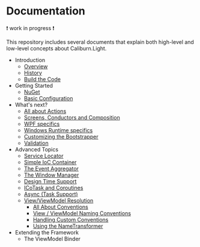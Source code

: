 # Documentation

:heavy_exclamation_mark: work in progress :heavy_exclamation_mark:

This repository includes several documents that explain both high-level and low-level concepts about Caliburn.Light.

- Introduction
  - [Overview](overview.md)
  - [History](history.md)
  - [Build the Code](build.md)
- Getting Started
  - [NuGet](nuget.md)
  - [Basic Configuration](configuration.md)
- What's next?
  - [All about Actions](actions.md)
  - [Screens, Conductors and Composition](composition.md)
  - [WPF specifics](wpf.md)
  - [Windows Runtime specifics](windows-runtime.md)
  - [Customizing the Bootstrapper](bootstrapper.md)
  - [Validation](validation.md)
- Advanced Topics
  - [Service Locator](service-locator.md)
  - [Simple IoC Container](simple-container.md)
  - [The Event Aggregator](event-aggregator.md)
  - [The Window Manager](window-manager.md)
  - [Design Time Support](design-time.md)
  - [ICoTask and Coroutines](coroutines.md)
  - [Async (Task Support)](async.md)
  - [View/ViewModel Resolution](viewmodel-resolver.md)
    - [All About Conventions](conventions.md)
    - [View / ViewModel Naming Conventions](naming-conventions.md)
    - [Handling Custom Conventions](custom-conventions.md)
    - [Using the NameTransformer](name-transformer.md)
- Extending the Framework
  - The ViewModel Binder

